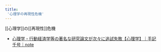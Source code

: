 ```yaml
---
title:
 '心理学の再現性危機'
---
```


[[心理学]]の[[再現性]]危機
- [心理学・行動経済学等の著名な研究論文が次々に追試失敗【心理学】｜手記千号｜note](https://note.com/s1000s/n/na0dbd2e8632d)

